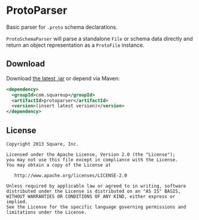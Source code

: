 ProtoParser
===========

Basic parser for `.proto` schema declarations.

`ProtoSchemaParser` will parse a standalone `File` or schema data directly and return an object
representation as a `ProtoFile` instance.


Download
--------

Download [the latest .jar][dl] or depend via Maven:

```xml
<dependency>
  <groupId>com.squareup</groupId>
  <artifactId>protoparser</artifactId>
  <version>(insert latest version)</version>
</dependency>
```



License
-------

    Copyright 2013 Square, Inc.

    Licensed under the Apache License, Version 2.0 (the "License");
    you may not use this file except in compliance with the License.
    You may obtain a copy of the License at

       http://www.apache.org/licenses/LICENSE-2.0

    Unless required by applicable law or agreed to in writing, software
    distributed under the License is distributed on an "AS IS" BASIS,
    WITHOUT WARRANTIES OR CONDITIONS OF ANY KIND, either express or implied.
    See the License for the specific language governing permissions and
    limitations under the License.



 [dl]: http://repository.sonatype.org/service/local/artifact/maven/redirect?r=central-proxy&g=com.squareup&a=protoparser&v=LATEST

